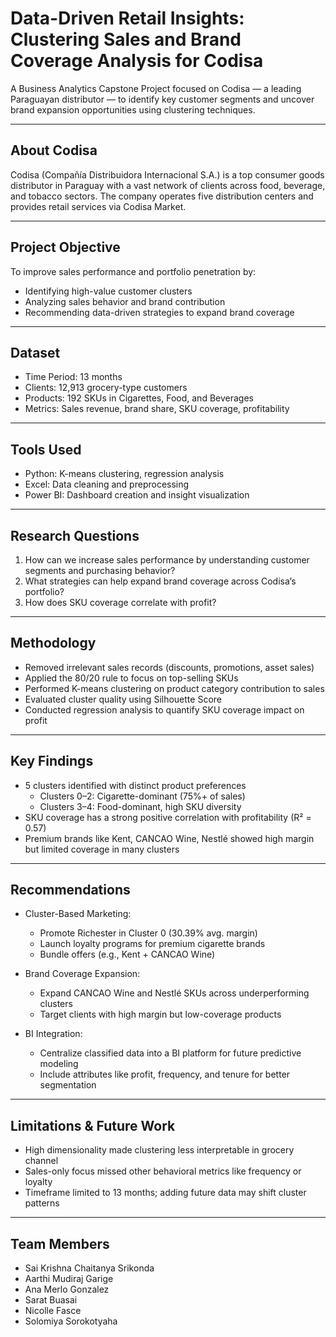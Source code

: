 # Data-Driven Retail Insights: Clustering Sales and Brand Coverage Analysis for Codisa 
A Business Analytics Capstone Project focused on Codisa — a leading Paraguayan distributor — to identify key customer segments and uncover brand expansion opportunities using clustering techniques.

---

## About Codisa

Codisa (Compañía Distribuidora Internacional S.A.) is a top consumer goods distributor in Paraguay with a vast network of clients across food, beverage, and tobacco sectors. The company operates five distribution centers and provides retail services via Codisa Market.

---

## Project Objective

To improve sales performance and portfolio penetration by:
- Identifying high-value customer clusters
- Analyzing sales behavior and brand contribution
- Recommending data-driven strategies to expand brand coverage

---

## Dataset

- Time Period: 13 months
- Clients: 12,913 grocery-type customers
- Products: 192 SKUs in Cigarettes, Food, and Beverages
- Metrics: Sales revenue, brand share, SKU coverage, profitability

---

## Tools Used

- Python: K-means clustering, regression analysis
- Excel: Data cleaning and preprocessing
- Power BI: Dashboard creation and insight visualization

---

## Research Questions

1. How can we increase sales performance by understanding customer segments and purchasing behavior?
2. What strategies can help expand brand coverage across Codisa’s portfolio?
3. How does SKU coverage correlate with profit?

---

## Methodology

- Removed irrelevant sales records (discounts, promotions, asset sales)
- Applied the 80/20 rule to focus on top-selling SKUs
- Performed K-means clustering on product category contribution to sales
- Evaluated cluster quality using Silhouette Score
- Conducted regression analysis to quantify SKU coverage impact on profit

---

## Key Findings

- 5 clusters identified with distinct product preferences
  - Clusters 0–2: Cigarette-dominant (75%+ of sales)
  - Clusters 3–4: Food-dominant, high SKU diversity
- SKU coverage has a strong positive correlation with profitability (R² = 0.57)
- Premium brands like Kent, CANCAO Wine, Nestlé showed high margin but limited coverage in many clusters

---

## Recommendations

- Cluster-Based Marketing:
  - Promote Richester in Cluster 0 (30.39% avg. margin)
  - Launch loyalty programs for premium cigarette brands
  - Bundle offers (e.g., Kent + CANCAO Wine)

- Brand Coverage Expansion:
  - Expand CANCAO Wine and Nestlé SKUs across underperforming clusters
  - Target clients with high margin but low-coverage products

- BI Integration:
  - Centralize classified data into a BI platform for future predictive modeling
  - Include attributes like profit, frequency, and tenure for better segmentation

---

## Limitations & Future Work

- High dimensionality made clustering less interpretable in grocery channel
- Sales-only focus missed other behavioral metrics like frequency or loyalty
- Timeframe limited to 13 months; adding future data may shift cluster patterns

---

## Team Members

- Sai Krishna Chaitanya Srikonda  
- Aarthi Mudiraj Garige  
- Ana Merlo Gonzalez  
- Sarat Buasai  
- Nicolle Fasce  
- Solomiya Sorokotyaha
